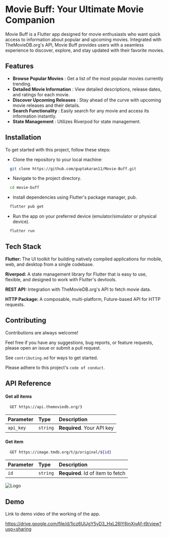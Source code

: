 
# Movie Buff: Your Ultimate Movie Companion

Movie Buff is a Flutter app designed for movie enthusiasts who want quick access to information about popular and upcoming movies. Integrated with TheMovieDB.org's API, Movie Buff provides users with a seamless experience to discover, explore, and stay updated with their favorite movies.


## Features

- **Browse Popular Movies** : Get a list of the most popular movies currently trending.
- **Detailed Movie Information** : View detailed descriptions, release dates, and ratings for each movie.
- **Discover Upcoming Releases** : Stay ahead of the curve with upcoming movie releases and their details.
- **Search Functionality** : Easily search for any movie and access its information instantly.
- **State Management** : Utilizes Riverpod for state management.



## Installation
To get started with this project, follow these steps:

- Clone the repository to your local machine:

```bash
  git clone https://github.com/guptakaran11/Movie-Buff.git
```
- Navigate to the project directory.

```bash
  cd movie-buff
```
- Install dependencies using Flutter's package manager, pub.

```bash
  flutter pub get
```

- Run the app on your preferred device (emulator/simulator or physical device).

```bash
  flutter run
```


## Tech Stack

**Flutter:** The UI toolkit for building natively compiled applications for mobile, web, and desktop from a single codebase.

**Riverpod:** A state management library for Flutter that is easy to use, flexible, and designed to work with Flutter's devtools.

**REST API:**  Integration with TheMovieDB.org's API to fetch movie data.

**HTTP Package:**  A composable, multi-platform, Future-based API for HTTP requests.


## Contributing

Contributions are always welcome!

Feel free if you have any suggestions, bug reports, or feature requests, please open an issue or submit a pull request.

See `contributing.md` for ways to get started.

Please adhere to this project's `code of conduct`.


## API Reference

#### Get all items

```bash
  GET https://api.themoviedb.org/3

```

| Parameter | Type     | Description                |
| :-------- | :------- | :------------------------- |
| `api_key` | `string` | **Required**. Your API key |

#### Get item

```bash
  GET https://image.tmdb.org/t/p/original/${id}

```

| Parameter | Type     | Description                       |
| :-------- | :------- | :-------------------------------- |
| `id`      | `string` | **Required**. Id of item to fetch |




![Logo](https://clipartcraft.com/images/m-logo-transparent-4.png)


## Demo

Link to demo video of the working of the app.

https://drive.google.com/file/d/1icz6UlJgY5yD3_HxL26lY6jnXiyAf-t9/view?usp=sharing
